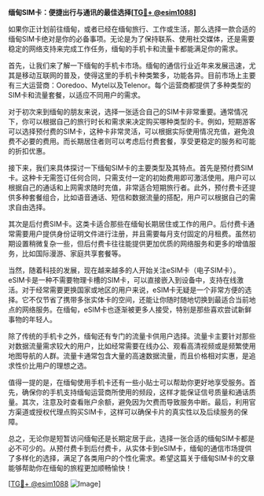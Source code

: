 **缅甸SIM卡：便捷出行与通讯的最佳选择[[TG💪+ @esim1088](https://t.me/s/esim1088)]**

如果你正计划前往缅甸，或者已经在缅甸旅行、工作或生活，那么选择一款合适的缅甸SIM卡绝对是你的必备事项。无论是为了保持联系、使用社交媒体，还是需要稳定的网络支持来完成工作任务，缅甸的手机卡和流量卡都能满足你的需求。

首先，让我们来了解一下缅甸的手机卡市场。缅甸的通信行业近年来发展迅速，尤其是移动互联网的普及，使得这里的手机卡种类繁多，功能各异。目前市场上主要有三大运营商：Ooredoo、Mytel以及Telenor。每个运营商都提供了多种类型的SIM卡和流量套餐，以适应不同用户的需求。

对于初次来到缅甸的朋友来说，选择一张适合自己的SIM卡非常重要。通常情况下，你可以根据自己的旅行时长和需求来决定购买哪种类型的卡。例如，短期游客可以选择预付费的SIM卡，这种卡非常灵活，可以根据实际使用情况充值，避免浪费不必要的费用。而长期居住者则可以考虑后付费套餐，享受更稳定的服务和可能的折扣优惠。

接下来，我们来具体探讨一下缅甸SIM卡的主要类型及其特点。首先是预付费SIM卡。这种卡无需签订任何合同，只需支付一定的初始费用即可激活使用。用户可以根据自己的通话和上网需求随时充值，非常适合短期旅行者。此外，预付费卡还提供多种套餐组合，比如语音通话、短信和数据流量的搭配，用户可以根据自己的需求自由选择。

其次是后付费SIM卡。这类卡适合那些在缅甸长期居住或工作的用户。后付费卡通常需要用户提供身份证明文件进行注册，并且需要每月支付固定的月租费。虽然初期设置稍微复杂一些，但后付费卡往往能提供更加优质的网络服务和更多的增值服务，比如国际漫游、家庭共享套餐等。

当然，随着科技的发展，现在越来越多的人开始关注eSIM卡（电子SIM卡）。eSIM卡是一种不需要物理卡槽的SIM卡，可以直接嵌入到设备中，支持在线激活。对于经常需要更换国家或地区的用户来说，eSIM卡无疑是一个非常方便的选择。它不仅节省了携带多张实体卡的空间，还能让你随时随地切换到最适合当前地点的网络服务。在缅甸，eSIM卡也逐渐被更多人接受，特别是那些喜欢尝试新鲜事物的年轻人。

除了传统的手机卡之外，缅甸还有专门的流量卡供用户选择。流量卡主要针对那些对数据流量需求较大的用户，比如经常需要在线办公、观看高清视频或是频繁使用地图导航的人群。流量卡通常包含大量的高速数据流量，而且价格相对实惠，是追求性价比用户的理想之选。

值得一提的是，在缅甸使用手机卡还有一些小贴士可以帮助你更好地享受服务。首先，确保你的手机支持缅甸运营商所使用的频段，这样才能保证信号质量和通话质量。其次，注意及时查看账户余额，避免因为欠费而导致服务中断。最后，利用官方渠道或授权代理点购买SIM卡，这样可以确保卡片的真实性以及后续服务的保障。

总之，无论你是短暂访问缅甸还是长期定居于此，选择一张合适的缅甸SIM卡都是必不可少的。从预付费卡到后付费卡，从实体卡到eSIM卡，缅甸的通信市场提供了多样化的选择，满足了各类用户的个性化需求。希望这篇关于缅甸SIM卡的文章能够帮助你在缅甸的旅程更加顺畅愉快！

[[TG💪+ @esim1088](https://t.me/s/esim1088) ![Image](https://i.postimg.cc/4NQfJmqS/Snipaste-2025-05-13-00-14-12.png)]